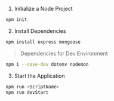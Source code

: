 1. Initialize a Node Project
``` bash
npm init
```

2. Install Dependencies
``` bash
npm install express mongoose
```

> Dependencies for Dev Environment
``` bash
npm i --save-dev dotenv nodemon
```
3. Start the Application
``` bash
npm run <ScriptName>
npm run devStart
```